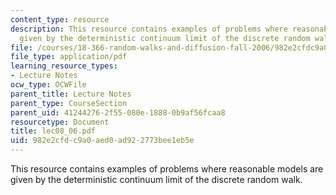 ```yaml
---
content_type: resource
description: This resource contains examples of problems where reasonable models are
  given by the deterministic continuum limit of the discrete random walk.
file: /courses/18-366-random-walks-and-diffusion-fall-2006/982e2cfdc9a0aed0ad922773bee1eb5e_lec08_06.pdf
file_type: application/pdf
learning_resource_types:
- Lecture Notes
ocw_type: OCWFile
parent_title: Lecture Notes
parent_type: CourseSection
parent_uid: 41244276-2f55-080e-1888-0b9af56fcaa8
resourcetype: Document
title: lec08_06.pdf
uid: 982e2cfd-c9a0-aed0-ad92-2773bee1eb5e
---
```

This resource contains examples of problems where reasonable models are given by the deterministic continuum limit of the discrete random walk.

